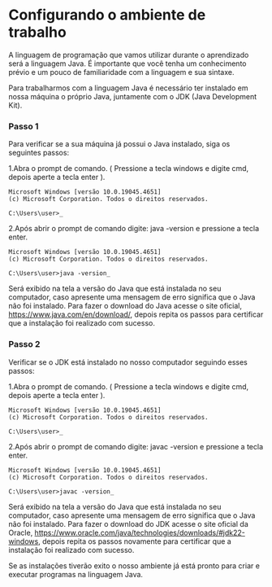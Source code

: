 # Configurando o ambiente de trabalho
A linguagem de programação que vamos utilizar durante o aprendizado será a linguagem Java. É importante que você tenha um conhecimento prévio e um pouco de familiaridade com a linguagem e sua sintaxe.

Para trabalharmos com a linguagem Java é necessário ter instalado em nossa máquina o próprio Java, juntamente com o JDK (Java Development Kit).

### Passo 1

Para verificar se a sua máquina já possui o Java instalado, siga os seguintes passos:

1.Abra o prompt de comando. ( Pressione a tecla windows e  digite cmd, depois aperte a tecla enter ).

    Microsoft Windows [versão 10.0.19045.4651]    
    (c) Microsoft Corporation. Todos o direitos reservados.

    C:\Users\user>_

2.Após abrir o prompt de comando digite: java -version e pressione a tecla enter. 

    Microsoft Windows [versão 10.0.19045.4651]    
    (c) Microsoft Corporation. Todos o direitos reservados.

    C:\Users\user>java -version_

Será exibido na tela a versão do Java que está instalada no seu computador, caso apresente uma mensagem de erro significa que o Java não foi instalado. Para fazer o download do Java acesse o site oficial, <a href="https://www.java.com/en/download/" target="_blank">https://www.java.com/en/download/</a>, depois repita os passos para certificar que a instalação foi realizado com sucesso.

### Passo 2

Verificar se o JDK está instalado no nosso computador seguindo esses passos:

1.Abra o prompt de comando. ( Pressione a tecla windows e  digite cmd, depois aperte a tecla enter ).

    Microsoft Windows [versão 10.0.19045.4651]    
    (c) Microsoft Corporation. Todos o direitos reservados.

    C:\Users\user>_

2.Após abrir o prompt de comando digite: javac -version e pressione a tecla enter. 

    Microsoft Windows [versão 10.0.19045.4651]    
    (c) Microsoft Corporation. Todos o direitos reservados.

    C:\Users\user>javac -version_

Será exibido na tela a versão do Java que está instalada no seu computador, caso apresente uma mensagem de erro significa que o Java não foi instalado. Para fazer o download do JDK acesse o site oficial da Oracle, <a href="https://www.oracle.com/java/technologies/downloads/#jdk22-windows" target="_blank">https://www.oracle.com/java/technologies/downloads/#jdk22-windows</a>, depois repita os passos novamente para certificar que a instalação foi realizado com sucesso.

Se as instalações tiverão exito o nosso ambiente já está pronto para criar e executar programas na linguagem Java.
